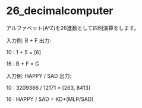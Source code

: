 # 26_decimalcomputer

アルファベット(A^Z)を26進数として四則演算をします。

入力例:
B + F
出力:

10	: 1 + 5 = [6]

16	: B + F = G

入力例:
HAPPY / SAD
出力:

10	: 3209386 / 12171 = [263, 8413]

16	: HAPPY / SAD = KD+(MLP/SAD)
